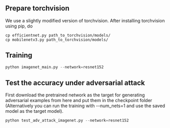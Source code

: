 ## Prepare torchvision
We use a slightly modified version of torchvision. After installing torchvision using pip, do
```
cp efficientnet.py path_to_torchvision/models/
cp mobilenetv3.py path_to_torchvision/models/
```

## Training
```python
python imagenet_main.py --network=resnet152
```

## Test the accuracy under adversarial attack
First download the pretrained network as the target for generating adversarial examples from here and put them in the checkpoint folder (Alternatively you can run the training with --num_nets=1 and use the saved model as the target model). 
```python
python test_adv_attack_imagenet.py --network=resnet152 
```
